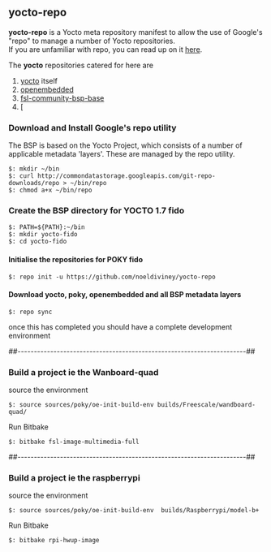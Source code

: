 ## yocto-repo ##


**yocto-repo** is a Yocto meta repository manifest to allow the use of Google's "repo" to manage a number of Yocto repositories.  
If you are unfamiliar with repo, you can read up on it [here](http://source.android.com/source/version-control.html).  
  
The **yocto** repositories catered for here are

  1.	[yocto](https://www.yoctoproject.org/) itself
  2.	[openembedded](git://git.openembedded.org)
  3.	[fsl-community-bsp-base](https://github.com/Freescale/fsl-community-bsp-base)
  4.	[

### Download and Install Google's repo utility ###

The BSP is based on the Yocto Project, which consists of a number of applicable metadata 'layers'. These are managed by the repo utility.

    $: mkdir ~/bin
    $: curl http://commondatastorage.googleapis.com/git-repo-downloads/repo > ~/bin/repo
    $: chmod a+x ~/bin/repo 


### Create the BSP directory for YOCTO 1.7 fido ###
    
    $: PATH=${PATH}:~/bin
    $: mkdir yocto-fido
    $: cd yocto-fido

#### Initialise the repositories for POKY fido ####

    $: repo init -u https://github.com/noeldiviney/yocto-repo 

#### Download yocto, poky, openembedded and all BSP metadata layers ####

    $: repo sync

once this has completed you should have a complete development environment

##----------------------------------------------------------------------##

### Build a project ie the Wanboard-quad ###
source the environment

    $: source sources/poky/oe-init-build-env builds/Freescale/wandboard-quad/

Run Bitbake

    $: bitbake fsl-image-multimedia-full

##----------------------------------------------------------------------##

### Build a project ie the raspberrypi ###
source the environment

    $: source sources/poky/oe-init-build-env  builds/Raspberrypi/model-b+

Run Bitbake

    $: bitbake rpi-hwup-image
    
